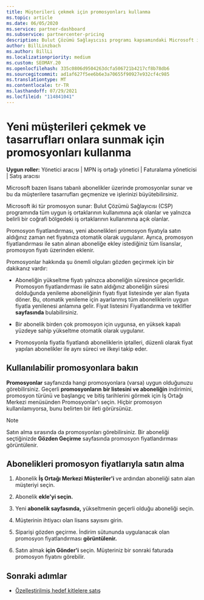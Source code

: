 ```yaml
---
title: Müşterileri çekmek için promosyonları kullanma
ms.topic: article
ms.date: 06/05/2020
ms.service: partner-dashboard
ms.subservice: partnercenter-pricing
description: Bulut Çözümü Sağlayıcısı programı kapsamındaki Microsoft iş ortaklarının, promosyon fiyatlandırması ile abonelik satın alıp müşterilerine nasıl tasarruf sağlayamları olduğunu keşfedin.
author: BillLinzbach
ms.author: BillLi
ms.localizationpriority: medium
ms.custom: SEOMAY.20
ms.openlocfilehash: 335c0806d9504263dcfa506721b4217cf8b78db6
ms.sourcegitcommit: ad1af627f5ee6b6e3a70655f90927e932cf4c985
ms.translationtype: MT
ms.contentlocale: tr-TR
ms.lasthandoff: 07/29/2021
ms.locfileid: "114841041"
---
```

# <a name="use-promotions-to-attract-new-customers-and-pass-the-savings-on-to-them"></a>Yeni müşterileri çekmek ve tasarrufları onlara sunmak için promosyonları kullanma



**Uygun roller:** Yönetici aracısı | MPN iş ortağı yönetici | Faturalama yöneticisi | Satış aracısı


Microsoft bazen lisans tabanlı abonelikler üzerinde promosyonlar sunar ve bu da müşterilere tasarrufları geçmenize ve işlerinizi büyütebilirsiniz. 

Microsoft iki tür promosyon sunar: Bulut Çözümü Sağlayıcısı (CSP) programında tüm uygun iş ortaklarının kullanımına açık olanlar ve yalnızca belirli bir coğrafi bölgedeki iş ortaklarının kullanımına açık olanlar.

Promosyon fiyatlandırması, yeni abonelikleri promosyon fiyatıyla satın aldığınız zaman net fiyatınıza otomatik olarak uygulanır. Ayrıca, promosyon fiyatlandırması ile satın alınan aboneliğe ekley istediğiniz tüm lisanslar, promosyon fiyatı üzerinden eklenir. 

Promosyonlar hakkında şu önemli olguları gözden geçirmek için bir dakikanız vardır:

- Aboneliğin yükseltme fiyatı yalnızca aboneliğin süresince geçerlidir. Promosyon fiyatlandırması ile satın aldığınız aboneliğin süresi dolduğunda yenileme aboneliğinin fiyatı fiyat listesinde yer alan fiyata döner. Bu, otomatik yenileme için ayarlanmış tüm aboneliklerin uygun fiyatla yenilenesi anlamına gelir. Fiyat listesini Fiyatlandırma ve teklifler **sayfasında** bulabilirsiniz.

- Bir abonelik birden çok promosyon için uygunsa, en yüksek kapalı yüzdeye sahip yükseltme otomatik olarak uygulanır.

- Promosyonla fiyatla fiyatlandı aboneliklerin iptalleri, düzenli olarak fiyat yapılan abonelikler ile aynı süreci ve ilkeyi takip eder.

## <a name="see-available-promotions"></a>Kullanılabilir promosyonlara bakın

**Promosyonlar** sayfanızda hangi promosyonlara (varsa) uygun olduğunuzu görebilirsiniz. Geçerli **promosyonların** **bir listesini ve aboneliğin** indirimini, promosyon türünü ve başlangıç ve bitiş tarihlerini görmek için İş Ortağı Merkezi menüsünden Promosyonlar'ı seçin. Hiçbir promosyon kullanılamıyorsa, bunu belirten bir ileti görürsünüz. 

> [!NOTE]  
> Satın alma sırasında da promosyonları görebilirsiniz. Bir aboneliği seçtiğinizde **Gözden Geçirme** sayfasında promosyon fiyatlandırması görüntülenir.

## <a name="purchase-subscriptions-at-promotion-prices"></a>Abonelikleri promosyon fiyatlarıyla satın alma

1. Abonelik **İş Ortağı Merkezi** **Müşteriler'i** ve ardından aboneliği satın alan müşteriyi seçin. 

2. Abonelik **ekle'yi seçin.**

3. Yeni **abonelik sayfasında,** yükseltmenin geçerli olduğu aboneliği seçin.

4. Müşterinin ihtiyacı olan lisans sayısını girin. 

5. Siparişi gözden geçirme. İndirim sütununda uygulanacak olan promosyon fiyatlandırması **görüntülenir.**  

6. Satın almak **için Gönder'i** seçin. Müşteriniz bir sonraki faturada promosyon fiyatını görebilir.  


## <a name="next-steps"></a>Sonraki adımlar

- [Özelleştirilmiş hedef kitlelere satış](sell-to-education-customers.md)